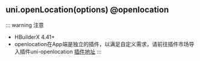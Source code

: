 ## uni.openLocation(options) @openlocation

::: warning 注意
- HBuilderX 4.41+
- openlocation在App端是独立的插件，以满足自定义需求，请前往插件市场导入插件uni-openlocation [插件地址](https://ext.dcloud.net.cn/plugin?name=uni-openLocation)
:::

<!-- UTSAPIJSON.openLocation.description -->

<!-- UTSAPIJSON.openLocation.compatibility -->

<!-- UTSAPIJSON.openLocation.param -->

<!-- UTSAPIJSON.openLocation.returnValue -->

<!-- UTSAPIJSON.openLocation.example -->

<!-- UTSAPIJSON.openLocation.tutorial -->
